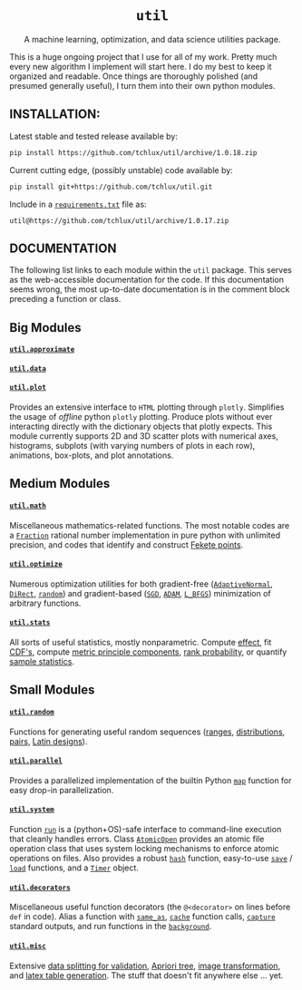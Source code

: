 <p align="center">
  <h1 align="center"><code>util</code></h1>
</p>

<p align="center">
A machine learning, optimization, and data science utilities
package.
</p>

This is a huge ongoing project that I use for all of my work. Pretty much every new algorithm I implement will start here. I do my best to keep it organized and readable. Once things are thoroughly polished (and presumed generally useful), I turn them into their own python
modules.

## INSTALLATION:

  Latest stable and tested release available by:

```bash
pip install https://github.com/tchlux/util/archive/1.0.18.zip
```

  Current cutting edge, (possibly unstable) code available by:

```bash
pip install git+https://github.com/tchlux/util.git
```

  Include in a [`requirements.txt`](https://pip.pypa.io/en/stable/user_guide/#requirements-files) file as:

```
util@https://github.com/tchlux/util/archive/1.0.17.zip
```

## DOCUMENTATION

The following list links to each module within the `util` package. This serves as the web-accessible documentation for the code. If this documentation seems wrong, the most up-to-date documentation is in the comment block preceding a function or class.

## Big Modules

#### [`util.approximate`](util/approximate#user-content-utilapproximate)

#### [`util.data`](util/data#user-content-utildata)



#### [`util.plot`](util/plot#user-content-utilplot)

Provides an extensive interface to `HTML` plotting through `plotly`. Simplifies the usage of *offline* python `plotly` plotting. Produce plots without ever interacting directly with the dictionary objects that plotly expects. This module currently supports 2D and 3D scatter plots with numerical axes, histograms, subplots (with varying numbers of plots in each row), animations, box-plots, and plot annotations.

## Medium Modules

#### [`util.math`](util/math#user-content-utilmath)

Miscellaneous mathematics-related functions. The most notable codes are a [`Fraction`](util/math/fraction.py#L24) rational number implementation in pure python with unlimited precision, and codes that identify and construct [Fekete points](util/math/points.py#L106).

#### [`util.optimize`](util/optimize#user-content-utiloptimize)

Numerous optimization utilities for both gradient-free ([`AdaptiveNormal`](util/optimize/adaptive_normal.py#L3), [`DiRect`](util/optimize/direct.py#L77), [`random`](util/optimize/pure_random.py#L3)) and gradient-based ([`SGD`](util/optimize/gradient_based.py#L18), [`ADAM`](util/optimize/gradient_based.py#L63), [`L_BFGS`](util/optimize/gradient_based.py#L7)) minimization of arbitrary functions.

#### [`util.stats`](util/stats#user-content-utilstats)

All sorts of useful statistics, mostly nonparametric. Compute [effect](util/stats/difference.py#L78), fit [CDF's](util/stats/distributions.py#L119), compute [metric principle components](util/stats/metric_pca.py#L50), [rank probability](util/stats/rank.py#L51), or quantify [sample statistics](util/stats/samples.py#L46).

## Small Modules

#### [`util.random`](util/random#user-content-utilrandom)

Functions for generating useful random sequences ([ranges](util/random/random.py#L16), [distributions](util/random/random.py#L88), [pairs](util/random/random.py#L107), [Latin designs](util/random/random.py#L138)).

#### [`util.parallel`](util/parallel#user-content-utilparallel)

Provides a parallelized implementation of the builtin Python [`map`](util/parallel/parallel.py#L84) function for easy drop-in parallelization.

#### [`util.system`](util/system#user-content-utilsystem)

Function [`run`](util/system/system.py#L146) is a (python+OS)-safe interface to command-line execution that cleanly handles errors. Class [`AtomicOpen`](util/system/system.py#L181) provides an atomic file operation class that uses system locking mechanisms to enforce atomic operations on files. Also provides a robust [`hash`](util/system/system.py#L1) function, easy-to-use [`save`](util/system/system.py#L24) / [`load`](util/system/system.py#L36) functions, and a [`Timer`](util/system/system.py#L235) object.

#### [`util.decorators`](util/decorators#user-content-utildecorators)

Miscellaneous useful function decorators (the `@<decorator>` on lines before `def` in code). Alias a function with [`same_as`](util/decorators/decorators.py#L24), [`cache`](util/decorators/decorators.py#L71) function calls, [`capture`](util/decorators/decorators.py#L423) standard outputs, and run functions in the [`background`](util/decorators/decorators.py#526).

#### [`util.misc`](util/misc#user-content-utilmisc)

Extensive [data splitting for validation](util/misc/multi_dim_analysis.py#L152), [Apriori tree](util/misc/apriori.py#L17), [image transformation](util/misc/image.py#L58), and [latex table generation](util/misc/paper.py#L39). The stuff that doesn't fit anywhere else ... yet.





